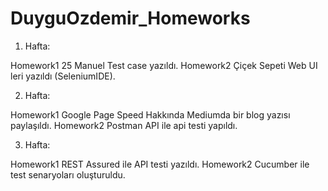 # DuyguOzdemir_Homeworks

 1. Hafta:

Homework1
25 Manuel Test case yazıldı.
Homework2
Çiçek Sepeti Web UI leri yazıldı (SeleniumIDE).
 
 
 2. Hafta:

Homework1
Google Page Speed Hakkında Mediumda bir blog yazısı paylaşıldı.
Homework2
Postman API ile api testi yapıldı.


3. Hafta:

Homework1
REST Assured ile API testi yazıldı.
Homework2
Cucumber ile test senaryoları oluşturuldu.

